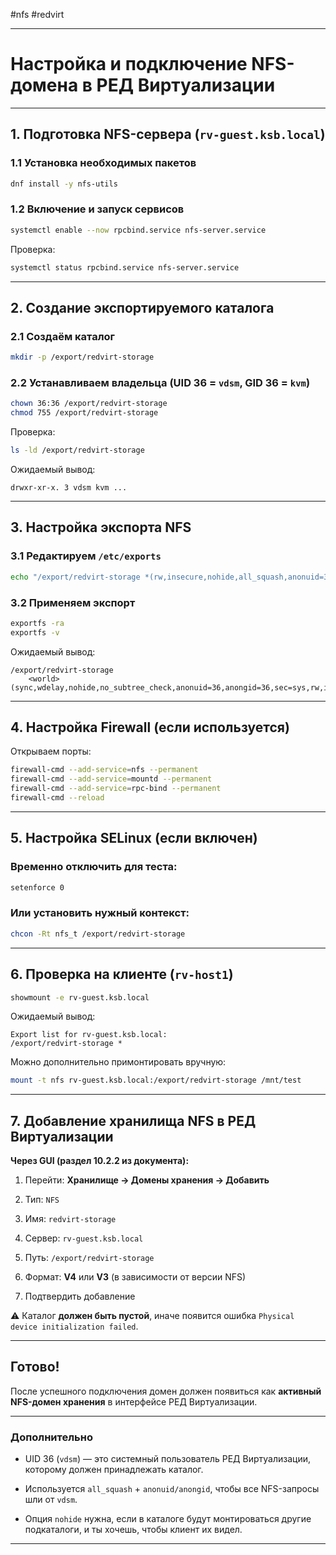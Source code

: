 #nfs #redvirt

---

#  Настройка и подключение NFS-домена в РЕД Виртуализации

---

## 1. Подготовка NFS-сервера (`rv-guest.ksb.local`)

### 1.1 Установка необходимых пакетов

```bash
dnf install -y nfs-utils
```

### 1.2 Включение и запуск сервисов

```bash
systemctl enable --now rpcbind.service nfs-server.service
```

Проверка:

```bash
systemctl status rpcbind.service nfs-server.service
```

---

##  2. Создание экспортируемого каталога

### 2.1 Создаём каталог

```bash
mkdir -p /export/redvirt-storage
```

### 2.2 Устанавливаем владельца (UID 36 = `vdsm`, GID 36 = `kvm`)

```bash
chown 36:36 /export/redvirt-storage
chmod 755 /export/redvirt-storage
```

Проверка:

```bash
ls -ld /export/redvirt-storage
```

Ожидаемый вывод:

```
drwxr-xr-x. 3 vdsm kvm ...
```

---

##  3. Настройка экспорта NFS

### 3.1 Редактируем `/etc/exports`

```bash
echo "/export/redvirt-storage *(rw,insecure,nohide,all_squash,anonuid=36,anongid=36,no_subtree_check)" >> /etc/exports
```

### 3.2 Применяем экспорт

```bash
exportfs -ra
exportfs -v
```

Ожидаемый вывод:

```
/export/redvirt-storage
    <world>(sync,wdelay,nohide,no_subtree_check,anonuid=36,anongid=36,sec=sys,rw,insecure,root_squash,all_squash)
```

---

##  4. Настройка Firewall (если используется)

Открываем порты:

```bash
firewall-cmd --add-service=nfs --permanent
firewall-cmd --add-service=mountd --permanent
firewall-cmd --add-service=rpc-bind --permanent
firewall-cmd --reload
```

---

##  5. Настройка SELinux (если включен)

### Временно отключить для теста:

```bash
setenforce 0
```

### Или установить нужный контекст:

```bash
chcon -Rt nfs_t /export/redvirt-storage
```

---

##  6. Проверка на клиенте (`rv-host1`)

```bash
showmount -e rv-guest.ksb.local
```

Ожидаемый вывод:

```
Export list for rv-guest.ksb.local:
/export/redvirt-storage *
```

Можно дополнительно примонтировать вручную:

```bash
mount -t nfs rv-guest.ksb.local:/export/redvirt-storage /mnt/test
```

---

##  7. Добавление хранилища NFS в РЕД Виртуализации

**Через GUI (раздел 10.2.2 из документа):**

1. Перейти: **Хранилище → Домены хранения → Добавить**
    
2. Тип: `NFS`
    
3. Имя: `redvirt-storage`
    
4. Сервер: `rv-guest.ksb.local`
    
5. Путь: `/export/redvirt-storage`
    
6. Формат: **V4** или **V3** (в зависимости от версии NFS)
    
7. Подтвердить добавление
    

⚠️ Каталог **должен быть пустой**, иначе появится ошибка `Physical device initialization failed`.

---

##  Готово!

После успешного подключения домен должен появиться как **активный NFS-домен хранения** в интерфейсе РЕД Виртуализации.

---

###  Дополнительно

- UID 36 (`vdsm`) — это системный пользователь РЕД Виртуализации, которому должен принадлежать каталог.
    
- Используется `all_squash` + `anonuid/anongid`, чтобы все NFS-запросы шли от `vdsm`.
    
- Опция `nohide` нужна, если в каталоге будут монтироваться другие подкаталоги, и ты хочешь, чтобы клиент их видел.
    

---